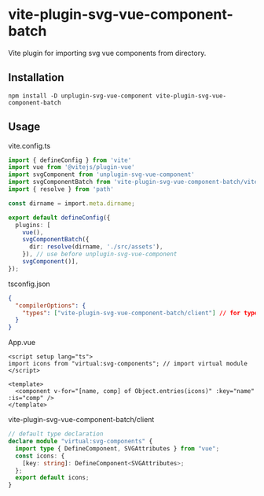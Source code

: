 # vite-plugin-svg-vue-component-batch

Vite plugin for importing svg vue components from directory.

## Installation

```shell
npm install -D unplugin-svg-vue-component vite-plugin-svg-vue-component-batch
```

## Usage

vite.config.ts
```typescript
import { defineConfig } from 'vite'
import vue from '@vitejs/plugin-vue'
import svgComponent from 'unplugin-svg-vue-component'
import svgComponentBatch from 'vite-plugin-svg-vue-component-batch/vite'
import { resolve } from 'path'

const dirname = import.meta.dirname;

export default defineConfig({
  plugins: [
    vue(),
    svgComponentBatch({
      dir: resolve(dirname, './src/assets'),
    }), // use before unplugin-svg-vue-component
    svgComponent()],
});

```

tsconfig.json
```json
{
  "compilerOptions": {
    "types": ["vite-plugin-svg-vue-component-batch/client"] // for types
  }
}

```

App.vue
```vue
<script setup lang="ts">
import icons from "virtual:svg-components"; // import virtual module
</script>

<template>
  <component v-for="[name, comp] of Object.entries(icons)" :key="name" :is="comp" />
</template>
```

vite-plugin-svg-vue-component-batch/client
```typescript
// default type declaration
declare module "virtual:svg-components" {
  import type { DefineComponent, SVGAttributes } from "vue";
  const icons: {
    [key: string]: DefineComponent<SVGAttributes>;
  };
  export default icons;
}
```
